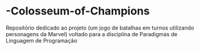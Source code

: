 # -Colosseum-of-Champions
Repositório dedicado ao projeto (um jogo de batalhas em turnos utilizando personagens da Marvel) voltado para a disciplina de Paradigmas de Linguagem de Programação
